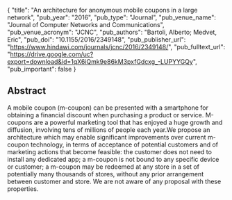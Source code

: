 {
  "title": "An architecture for anonymous mobile coupons in a large network",
  "pub_year": "2016",
  "pub_type": "Journal",
  "pub_venue_name": "Journal of Computer Networks and Communications",
  "pub_venue_acronym": "JCNC",
  "pub_authors": "Bartoli, Alberto; Medvet, Eric",
  "pub_doi": "10.1155/2016/2349148",
  "pub_publisher_url": "https://www.hindawi.com/journals/jcnc/2016/2349148/",
  "pub_fulltext_url": "https://drive.google.com/uc?export=download&id=1qX6iQmk9e86kM3pxfGdcxg_-LUPYYGQy",
  "pub_important": false
}

## Abstract
A mobile coupon (m-coupon) can be presented with a smartphone for obtaining a financial discount when purchasing a product or service. M-coupons are a powerful marketing tool that has enjoyed a huge growth and diffusion, involving tens of millions of people each year.We propose an architecture which may enable significant improvements over current m-coupon technology, in terms of acceptance of potential customers and of marketing actions that become feasible: the customer does not need to install any dedicated app; a m-coupon is not bound to any specific device or customer; a m-coupon may be redeemed at any store in a set of potentially many thousands of stores, without any prior arrangement between customer and store. We are not aware of any proposal with these properties.
